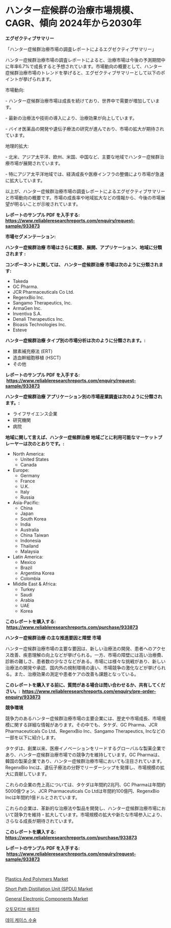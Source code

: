 <p><h1>ハンター症候群の治療市場規模、CAGR、傾向 2024年から2030年</h1></p><p><strong>エグゼクティブサマリー</strong></p>
<p><p>「ハンター症候群治療市場の調査レポートによるエグゼクティブサマリー」</p><p>ハンター症候群治療市場の調査レポートによると、治療市場は今後の予測期間中に年率6.7%で成長すると予想されています。市場動向の概要として、ハンター症候群治療市場のトレンドを挙げると、エグゼクティブサマリーとして以下のポイントが挙げられます。</p><p>市場動向:</p><p>- ハンター症候群治療市場は成長を続けており、世界中で需要が増加しています。</p><p>- 最新の治療法や技術の導入により、治療効果が向上しています。</p><p>- バイオ医薬品の開発や遺伝子療法の研究が進んでおり、市場の拡大が期待されています。</p><p>地理的拡大:</p><p>- 北米、アジア太平洋、欧州、米国、中国など、主要な地域でハンター症候群治療市場が展開されています。</p><p>- 特にアジア太平洋地域では、経済成長や医療インフラの整備により市場が急速に拡大しています。</p><p>以上が、ハンター症候群治療市場の調査レポートによるエグゼクティブサマリーと市場動向の概要です。市場の成長率や地域拡大などの情報から、今後の市場展望が明るいことが示唆されています。</p></p>
<p><strong>レポートのサンプル PDF を入手する: <a href="https://www.reliableresearchreports.com/enquiry/request-sample/933873">https://www.reliableresearchreports.com/enquiry/request-sample/933873</a></strong></p>
<p><strong>市場セグメンテーション:</strong></p>
<p><strong> ハンター症候群治療 市場はさらに概要、展開、アプリケーション、地域に分類されます :</strong></p>
<p><strong>コンポーネントに関しては、 ハンター症候群治療 市場は次のように分類されます: &nbsp;</strong></p>
<p><ul><li>Takeda</li><li>GC Pharma.</li><li>JCR Pharmaceuticals Co Ltd.</li><li>RegenxBio Inc.</li><li>Sangamo Therapeutics, Inc.</li><li>ArmaGen Inc.</li><li>Inventiva S.A.</li><li>Denali Therapeutics Inc.</li><li>Bioasis Technologies Inc.</li><li>Esteve</li></ul></p>
<p><strong> ハンター症候群治療 タイプ別の市場分析は次のように分類されます。:</strong></p>
<p><ul><li>酵素補充療法 (ERT)</li><li>造血幹細胞移植 (HSCT)</li><li>その他</li></ul></p>
<p><strong>レポートのサンプル PDF を入手する: &nbsp;<a href="https://www.reliableresearchreports.com/enquiry/request-sample/933873">https://www.reliableresearchreports.com/enquiry/request-sample/933873</a></strong></p>
<p><strong> ハンター症候群治療 アプリケーション別の市場産業調査は次のように分類されます。:</strong></p>
<p><ul><li>ライフサイエンス企業</li><li>研究機関</li><li>病院</li></ul></p>
<p><strong>地域に関して言えば、ハンター症候群治療 地域ごとに利用可能なマーケットプレーヤーは次のとおりです。:</strong></p>
<p><ul>
    <li>
        North America:
        <ul>
            <li>United States</li>
            <li>Canada</li>
        </ul>
    </li>
    <li>
        Europe:
        <ul>
            <li>Germany</li>
            <li>France</li>
            <li>U.K.</li>
            <li>Italy</li>
            <li>Russia</li>
        </ul>
    </li>
    <li>
        Asia-Pacific:
        <ul>
            <li>China</li>
            <li>Japan</li>
            <li>South Korea</li>
            <li>India</li>
            <li>Australia</li>
            <li>China Taiwan</li>
            <li>Indonesia</li>
            <li>Thailand</li>
            <li>Malaysia</li>
        </ul>
    </li>
    <li>
        Latin America:
        <ul>
            <li>Mexico</li>
            <li>Brazil</li>
            <li>Argentina Korea</li>
            <li>Colombia</li>
        </ul>
    </li>
    <li>
        Middle East & Africa:
        <ul>
            <li>Turkey</li>
            <li>Saudi</li>
            <li>Arabia</li>
            <li>UAE</li>
            <li>Korea</li>
        </ul>
    </li>
    </ul></p>
<p><strong>このレポートを購入する: &nbsp;<a href="https://www.reliableresearchreports.com/purchase/933873">https://www.reliableresearchreports.com/purchase/933873</a></strong></p>
<p><strong>ハンター症候群治療 の主な推進要因と障壁 市場</strong></p>
<p><p>ハンター症候群治療市場の主要な要因は、新しい治療法の開発、患者へのアクセス改善、疾患理解の向上などが挙げられる。一方、市場の障壁には高い治療費、診断の難しさ、患者数の少なさなどがある。市場には様々な挑戦があり、新しい治療法の開発や承認、国内外の規制環境の違い、市場競争の激化などが挙げられる。また、治療効果の測定や患者ケアの改善も課題となっている。</p></p>
<p><strong>このレポートを購入する前に、質問がある場合は問い合わせるか、共有してください。:&nbsp; <a href="https://www.reliableresearchreports.com/enquiry/pre-order-enquiry/933873">https://www.reliableresearchreports.com/enquiry/pre-order-enquiry/933873</a></strong></p>
<p><strong>競争環境</strong></p>
<p><p>競争力のあるハンター症候群治療市場の主要企業には、歴史や市場成長、市場規模に関する詳細な情報があります。その中でも、タケダ、GC Pharma、JCR Pharmaceuticals Co Ltd、RegenxBio Inc、Sangamo Therapeutics, Incなどの一部を以下に紹介します。</p><p>タケダは、創業以来、医療イノベーションをリードするグローバルな製薬企業であり、ハンター症候群治療市場での競争力を維持しています。GC Pharmaは、韓国の製薬企業であり、ハンター症候群治療市場においても注目されています。RegenxBio Incは、遺伝子療法の分野でリーダーシップを発揮し、市場規模の拡大に貢献しています。</p><p>これらの企業の売上高については、タケダは年間約2兆円、GC Pharmaは年間約5000億ウォン、JCR Pharmaceuticals Co Ltdは年間約100億円、RegenxBio Incは年間約1億ドルとされています。</p><p>これらの企業は、革新的な治療法や製品を開発し、ハンター症候群治療市場において競争力を維持・拡大しています。市場規模の拡大や新たな市場参入により、さらなる成長が期待されています。</p></p>
<p><strong>このレポートを購入する: &nbsp; <a href="https://www.reliableresearchreports.com/purchase/933873">https://www.reliableresearchreports.com/purchase/933873</a></strong></p>
<p><strong>レポートのサンプル PDF を入手する: &nbsp;<a href="https://www.reliableresearchreports.com/enquiry/request-sample/933873">https://www.reliableresearchreports.com/enquiry/request-sample/933873</a></strong><strong></strong></p>
<p>&nbsp;</p>
<p><p><a href="https://view.publitas.com/reportprime-1/insights-into-plastics-and-polymers-market-size-analysing-market-share-trends-and-growth-from-2024-to-2031/">Plastics And Polymers Market</a></p><p><a href="https://issuu.com/reportprime-2/docs/short-path-distillation-unit-spdu-market-size-2030">Short Path Distillation Unit (SPDU) Market</a></p><p><a href="https://view.publitas.com/reportprime-1/general-electronic-components-market-insights-market-players-and-forecast-till-2031/">General Electronic Components Market</a></p><p><a href="https://medium.com/@cierrahayes645/%EC%9E%90%EB%8F%99%EC%B0%A8-%ED%9B%84-%EB%A7%88%EC%BC%93-%EA%B2%BD%EC%9F%81-%EB%B6%84%EC%84%9D-%EC%8B%9C%EC%9E%A5-%EB%8F%99%ED%96%A5-%EB%B0%8F-2031-%EB%85%84%EA%B9%8C%EC%A7%80%EC%9D%98-%EC%98%88%EC%B8%A1-e656d98636a5">오토모티브 애프터</a></p><p><a href="https://github.com/vs2869dizt0/Market-Research-Report-List-1/blob/main/5751284184131.md">데이 케이스 수술</a></p></p>